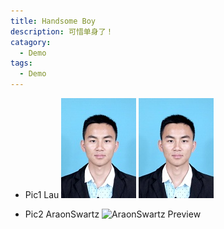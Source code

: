 ```yaml
---
title: Handsome Boy
description: 可惜单身了！
catagory: 
  - Demo
tags: 
  - Demo
---
```


* Pic1 Lau
![Lau Preview](imgs/lau.png)
![Lau Preview](https://github.com/guolele123/guolele123.github.io/blob/master/imgs/lau.png)

* Pic2 AraonSwartz
![AraonSwartz Preview](Aaron_Swartz.jpg)
